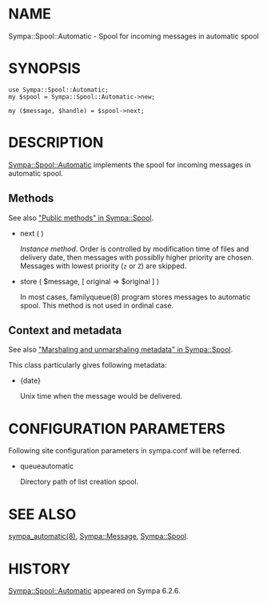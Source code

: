 # NAME

Sympa::Spool::Automatic - Spool for incoming messages in automatic spool

# SYNOPSIS

    use Sympa::Spool::Automatic;
    my $spool = Sympa::Spool::Automatic->new;

    my ($message, $handle) = $spool->next;

# DESCRIPTION

[Sympa::Spool::Automatic](./Sympa::Spool::Automatic.3.md) implements the spool for incoming messages in
automatic spool.

## Methods

See also ["Public methods" in Sympa::Spool](./Sympa::Spool.3.md#public-methods).

- next ( )

    _Instance method_.
    Order is controlled by modification time of files and delivery date, then
    messages with possiblly higher priority are chosen.
    Messages with lowest priority (`z` or `Z`) are skipped.

- store ( $message, \[ original => $original \] )

    In most cases, familyqueue(8) program stores messages to automatic spool.
    This method is not used in ordinal case.

## Context and metadata

See also ["Marshaling and unmarshaling metadata" in Sympa::Spool](./Sympa::Spool.3.md#marshaling-and-unmarshaling-metadata).

This class particularly gives following metadata:

- {date}

    Unix time when the message would be delivered.

# CONFIGURATION PARAMETERS

Following site configuration parameters in sympa.conf will be referred.

- queueautomatic

    Directory path of list creation spool.

# SEE ALSO

[sympa\_automatic(8)](./sympa_automatic.8.md), [Sympa::Message](./Sympa::Message.3.md), [Sympa::Spool](./Sympa::Spool.3.md).

# HISTORY

[Sympa::Spool::Automatic](./Sympa::Spool::Automatic.3.md) appeared on Sympa 6.2.6.
